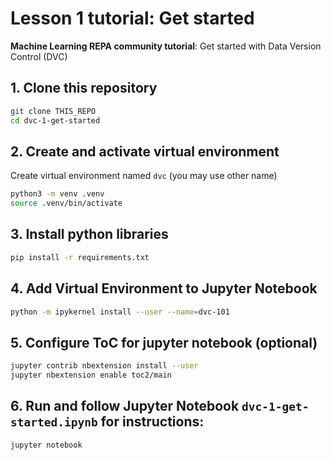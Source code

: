 # Lesson 1 tutorial: Get started 
**Machine Learning REPA community tutorial**: Get started with Data Version Control (DVC)

## 1. Clone this repository

```bash
git clone THIS_REPO
cd dvc-1-get-started
```

## 2. Create and activate virtual environment

Create virtual environment named `dvc` (you may use other name)
```bash
python3 -m venv .venv
source .venv/bin/activate
```

## 3. Install python libraries

```bash
pip install -r requirements.txt
```

## 4. Add Virtual Environment to Jupyter Notebook

```bash
python -m ipykernel install --user --name=dvc-101
```

## 5. Configure ToC for jupyter notebook (optional)

```bash
jupyter contrib nbextension install --user
jupyter nbextension enable toc2/main
```

## 6. Run and follow Jupyter Notebook `dvc-1-get-started.ipynb` for instructions:

```bash
jupyter notebook
```
